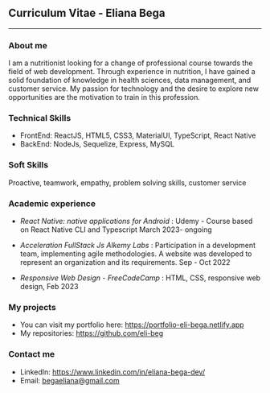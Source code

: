 ## Curriculum Vitae - Eliana Bega

---

### About me

I am a nutritionist looking for a change of professional course towards the field of web development. Through experience in nutrition, I have gained a solid foundation of knowledge in health sciences, data management, and customer service. My passion for technology and the desire to explore new opportunities are the motivation to train in this profession.

### Technical Skills

- FrontEnd: ReactJS, HTML5, CSS3, MaterialUI, TypeScript, React Native
- BackEnd: NodeJs, Sequelize, Express, MySQL

### Soft Skills

Proactive, teamwork, empathy, problem solving skills, customer service

### Academic experience

- _React Native: native applications for Android_ : Udemy - Course based on React Native CLI and Typescript
  March 2023- ongoing

- _Acceleration FullStack Js Alkemy Labs_ :
  Participation in a development team, implementing agile methodologies. A website was developed to represent an organization and its requirements.
  Sep - Oct 2022

- _Responsive Web Design - FreeCodeCamp_ : HTML, CSS, responsive web design, Feb 2023

### My projects

- You can visit my portfolio here: https://portfolio-eli-bega.netlify.app
- My repositories: https://github.com/eli-beg

### Contact me

- LinkedIn: https://www.linkedin.com/in/eliana-bega-dev/
- Email: begaeliana@gmail.com

